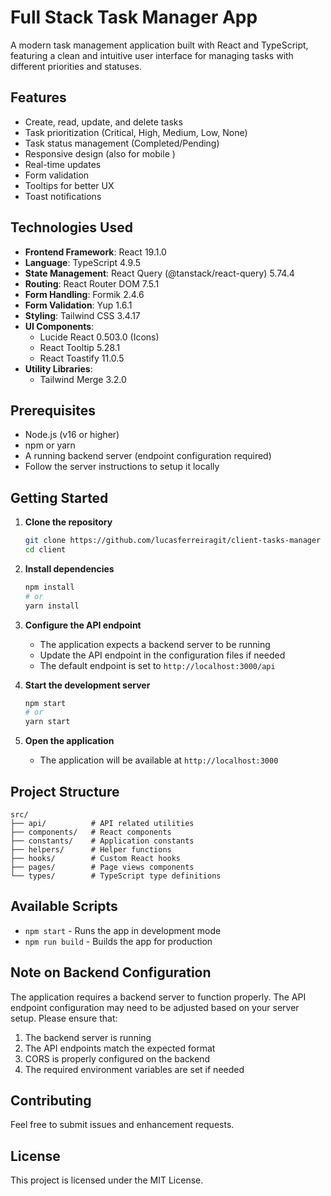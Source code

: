 # Full Stack Task Manager App

A modern task management application built with React and TypeScript, featuring a clean and intuitive user interface for managing tasks with different priorities and statuses.

## Features

- Create, read, update, and delete tasks
- Task prioritization (Critical, High, Medium, Low, None)
- Task status management (Completed/Pending)
- Responsive design (also for mobile )
- Real-time updates
- Form validation
- Tooltips for better UX
- Toast notifications

## Technologies Used

- **Frontend Framework**: React 19.1.0
- **Language**: TypeScript 4.9.5
- **State Management**: React Query (@tanstack/react-query) 5.74.4
- **Routing**: React Router DOM 7.5.1
- **Form Handling**: Formik 2.4.6
- **Form Validation**: Yup 1.6.1
- **Styling**: Tailwind CSS 3.4.17
- **UI Components**:
  - Lucide React 0.503.0 (Icons)
  - React Tooltip 5.28.1
  - React Toastify 11.0.5
- **Utility Libraries**:
  - Tailwind Merge 3.2.0

## Prerequisites

- Node.js (v16 or higher)
- npm or yarn
- A running backend server (endpoint configuration required)
- Follow the server instructions to setup it locally

## Getting Started

1. **Clone the repository**

   ```bash
   git clone https://github.com/lucasferreiragit/client-tasks-manager
   cd client
   ```

2. **Install dependencies**

   ```bash
   npm install
   # or
   yarn install
   ```

3. **Configure the API endpoint**

   - The application expects a backend server to be running
   - Update the API endpoint in the configuration files if needed
   - The default endpoint is set to `http://localhost:3000/api`

4. **Start the development server**

   ```bash
   npm start
   # or
   yarn start
   ```

5. **Open the application**
   - The application will be available at `http://localhost:3000`

## Project Structure

```
src/
├── api/          # API related utilities
├── components/   # React components
├── constants/    # Application constants
├── helpers/      # Helper functions
├── hooks/        # Custom React hooks
├── pages/        # Page views components
└── types/        # TypeScript type definitions
```

## Available Scripts

- `npm start` - Runs the app in development mode
- `npm run build` - Builds the app for production

## Note on Backend Configuration

The application requires a backend server to function properly. The API endpoint configuration may need to be adjusted based on your server setup. Please ensure that:

1. The backend server is running
2. The API endpoints match the expected format
3. CORS is properly configured on the backend
4. The required environment variables are set if needed

## Contributing

Feel free to submit issues and enhancement requests.

## License

This project is licensed under the MIT License.
